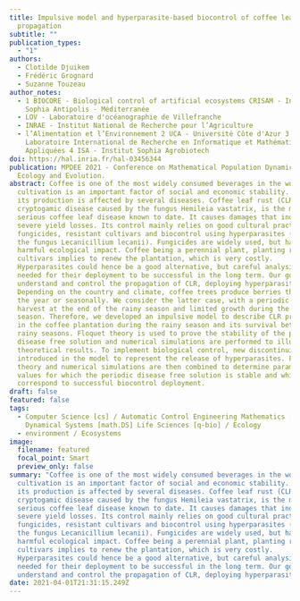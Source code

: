 ```yaml
---
title: Impulsive model and hyperparasite-based biocontrol of coffee leaf rust
  propagation
subtitle: ""
publication_types:
  - "1"
authors:
  - Clotilde Djuikem
  - Frédéric Grognard
  - Suzanne Touzeau
author_notes:
  - 1 BIOCORE - Biological control of artificial ecosystems CRISAM - Inria
    Sophia Antipolis - Méditerranée
  - LOV - Laboratoire d'océanographie de Villefranche
  - INRAE - Institut National de Recherche pour l’Agriculture
  - l’Alimentation et l’Environnement 2 UCA - Université Côte d'Azur 3 LIRIMA -
    Laboratoire International de Recherche en Informatique et Mathématiques
    Appliquées 4 ISA - Institut Sophia Agrobiotech
doi: https://hal.inria.fr/hal-03456344
publication: MPDEE 2021 - Conference on Mathematical Population Dynamics,
  Ecology and Evolution.
abstract: Coffee is one of the most widely consumed beverages in the world. Its
  cultivation is an important factor of social and economic stability. However,
  its production is affected by several diseases. Coffee leaf rust (CLR), a
  cryptogamic disease caused by the fungus Hemileia vastatrix, is the most
  serious coffee leaf disease known to date. It causes damages that induce
  severe yield losses. Its control mainly relies on good cultural practices,
  fungicides, resistant cultivars and biocontrol using hyperparasites (such as
  the fungus Lecanicillium lecanii). Fungicides are widely used, but have a
  harmful ecological impact. Coffee being a perennial plant, planting resistant
  cultivars implies to renew the plantation, which is very costly.
  Hyperparasites could hence be a good alternative, but careful analysis is
  needed for their deployment to be successful in the long term. Our goal is to
  understand and control the propagation of CLR, deploying hyperparasites.
  Depending on the country and climate, coffee trees produce berries throughout
  the year or seasonally. We consider the latter case, with a periodic coffee
  harvest at the end of the rainy season and limited growth during the dry
  season. Therefore, we developed an impulsive model to describe CLR propagation
  in the coffee plantation during the rainy season and its survival between
  rainy seasons. Floquet theory is used to prove the stability of the periodic
  disease free solution and numerical simulations are performed to illustrate
  theoretical results. To implement biological control, new discontinuities are
  introduced in the model to represent the release of hyperparasites. Floquet
  theory and numerical simulations are then combined to determine parameter
  values for which the periodic disease free solution is stable and which
  correspond to successful biocontrol deployment.
draft: false
featured: false
tags:
  - Computer Science [cs] / Automatic Control Engineering Mathematics [math] /
    Dynamical Systems [math.DS] Life Sciences [q-bio] / Ecology
  - environment / Ecosystems
image:
  filename: featured
  focal_point: Smart
  preview_only: false
summary: "Coffee is one of the most widely consumed beverages in the world. Its
  cultivation is an important factor of social and economic stability. However,
  its production is affected by several diseases. Coffee leaf rust (CLR), a
  cryptogamic disease caused by the fungus Hemileia vastatrix, is the most
  serious coffee leaf disease known to date. It causes damages that induce
  severe yield losses. Its control mainly relies on good cultural practices,
  fungicides, resistant cultivars and biocontrol using hyperparasites (such as
  the fungus Lecanicillium lecanii). Fungicides are widely used, but have a
  harmful ecological impact. Coffee being a perennial plant, planting resistant
  cultivars implies to renew the plantation, which is very costly.
  Hyperparasites could hence be a good alternative, but careful analysis is
  needed for their deployment to be successful in the long term. Our goal is to
  understand and control the propagation of CLR, deploying hyperparasites. "
date: 2021-04-01T21:31:15.249Z
---
```

